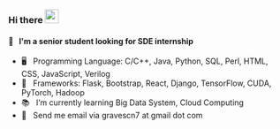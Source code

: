### Hi there  <img src="https://media.giphy.com/media/hvRJCLFzcasrR4ia7z/giphy.gif" width="25px">

<!--
**graveszhang/graveszhang** is a ✨ _special_ ✨ repository because its `README.md` (this file) appears on your GitHub profile.

Here are some ideas to get you started:
- 🥺   My BB: [💕](https://github.com/siyinm)
- 🔭 I’m currently working on ...
- 🌱 I’m currently learning ...
- 👯 I’m looking to collaborate on ...
- 🤔 I’m looking for help with ...
- 💬 Ask me about ...
- 📫 How to reach me: ...
- 😄 Pronouns: ...
- ⚡ Fun fact: ...
<img align="right" alt="graves's github stats" width="50%" src="https://github-readme-stats.vercel.app/api?username=graveszhang&theme=dark&show_icons=true">
-->

#### 👀&nbsp;&nbsp; I'm a senior student looking for SDE internship
- 🖥 &nbsp; Programming Language: C/C++, Java, Python, SQL, Perl, HTML, CSS, JavaScript, Verilog
- 💼 &nbsp; Frameworks: Flask, Bootstrap, React, Django, TensorFlow, CUDA, PyTorch, Hadoop
- 📚 &nbsp; I’m currently learning Big Data System, Cloud Computing
- 💬 &nbsp; Send me email via gravescn7 at gmail dot com


